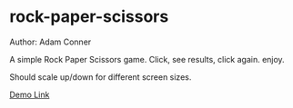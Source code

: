 # rock-paper-scissors
Author: Adam Conner


A simple Rock Paper Scissors game. Click, see results, click again. enjoy.

Should scale up/down for different screen sizes.

[Demo Link](https://ancnnr.github.io/rock-paper-scissors/)
